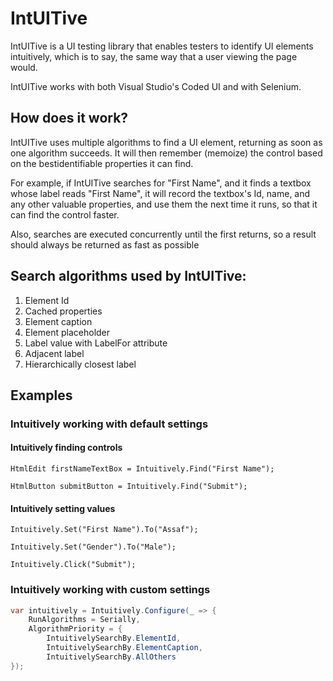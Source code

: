 # IntUITive
IntUITive is a UI testing library that enables testers to identify UI elements intuitively, which is to say, the same way that a user viewing the page would.

IntUITive works with both Visual Studio's Coded UI and with Selenium.

## How does it work?
IntUITive uses multiple algorithms to find a UI element, returning as soon as one algorithm succeeds. It will then remember (memoize) the control based on the bestidentifiable properties it can find.

For example, if IntUITive searches for "First Name", and it finds a textbox whose label reads "First Name", it will record the textbox's Id, name, and any other valuable properties, and use them the next time it runs, so that it can find the control faster.

Also, searches are executed concurrently until the first returns, so a result should always be returned as fast as possible

## Search algorithms used by IntUITive:
1. Element Id
2. Cached properties
3. Element caption
4. Element placeholder
5. Label value with LabelFor attribute
6. Adjacent label
7. Hierarchically closest label

## Examples
### Intuitively working with default settings
#### Intuitively finding controls
`HtmlEdit firstNameTextBox = Intuitively.Find("First Name");`

`HtmlButton submitButton = Intuitively.Find("Submit");`

#### Intuitively setting values
`Intuitively.Set("First Name").To("Assaf");`

`Intuitively.Set("Gender").To("Male");`

`Intuitively.Click("Submit");`

### Intuitively working with custom settings
```csharp
var intuitively = Intuitively.Configure(_ => {
    RunAlgorithms = Serially,
    AlgorithmPriority = {
        IntuitivelySearchBy.ElementId,
        IntuitivelySearchBy.ElementCaption,
        IntuitivelySearchBy.AllOthers
});
```